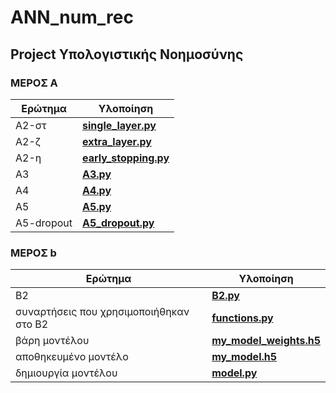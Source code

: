 # ANN_num_rec

## Project Υπολογιστικής Νοημοσύνης
### ΜΕΡΟΣ  Α

Ερώτημα   |   Υλοποίηση
--- | ---
A2-στ | [**single_layer.py**](https://github.com/evedour/ANN_num_rec/blob/master/single_layer.py)
A2-ζ  | [**extra_layer.py**](https://github.com/evedour/ANN_num_rec/blob/master/extra_layer.py)
A2-η  | [**early_stopping.py**](https://github.com/evedour/ANN_num_rec/blob/master/early_stopping.py)
A3    | [**A3.py**](https://github.com/evedour/ANN_num_rec/blob/master/A3.py)
A4    | [**A4.py**](https://github.com/evedour/ANN_num_rec/blob/master/A4.py)
A5    | [**A5.py**](https://github.com/evedour/ANN_num_rec/blob/master/A5.py)
A5-dropout|[**A5_dropout.py**](https://github.com/evedour/ANN_num_rec/blob/master/A5_dropout.py)

### ΜΕΡΟΣ  b

Ερώτημα   |   Υλοποίηση
--- | ---
B2 | [**B2.py**](https://github.com/evedour/ANN_num_rec/blob/master/B2.py)
συναρτήσεις που χρησιμοποιήθηκαν στο Β2  | [**functions.py**](https://github.com/evedour/ANN_num_rec/blob/master/functions.py)
βάρη μοντέλου   | [**my_model_weights.h5**](https://github.com/evedour/ANN_num_rec/blob/master/my_model_weights.h5)
αποθηκευμένο μοντέλο    | [**my_model.h5**](https://github.com/evedour/ANN_num_rec/blob/master/my_model.h5)
δημιουργία μοντέλου    | [**model.py**](https://github.com/evedour/ANN_num_rec/blob/master/mymodel.py)
